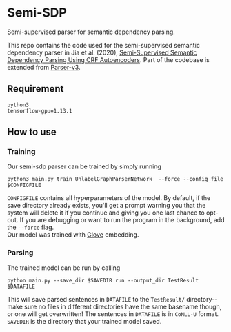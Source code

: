# Semi-SDP
Semi-supervised parser for semantic dependency parsing.

This repo contains the code used for the semi-supervised semantic dependency parser in Jia et al. (2020), [Semi-Supervised Semantic Dependency Parsing Using CRF Autoencoders](https://www.aclweb.org/anthology/2020.acl-main.607.pdf). 
Part of the codebase is extended from [Parser-v3](https://github.com/tdozat/Parser-v3).

## Requirement
```
python3
tensorflow-gpu=1.13.1
```
## How to use
### Training
Our semi-sdp parser can be trained by simply running
```
python3 main.py train UnlabelGraphParserNetwork  --force --config_file $CONFIGFILE
```
`CONFIGFILE` contains all hyperparameters of the model. By default, if the save directory already exists, you'll get a prompt warning you that the system will delete it if you continue and giving you one last chance to opt-out. If you are debugging or want to run the program in the background, add the `--force` flag. <br> Our model was trained with [Glove](https://nlp.stanford.edu/projects/glove) embedding.

### Parsing
The trained model can be run by calling
```
python main.py --save_dir $SAVEDIR run --output_dir TestResult $DATAFILE
```
This will save parsed sentences in `DATAFILE` to the `TestResult/` directory--make sure no files in different directories have the same basename though, or one will get overwritten! The sentences in `DATAFILE` is in `CoNLL-U` format. `SAVEDIR` is the directory that your trained model saved.
